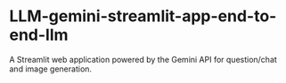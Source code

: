 # LLM-gemini-streamlit-app-end-to-end-llm
A Streamlit web application powered by the Gemini API for question/chat and image generation.
